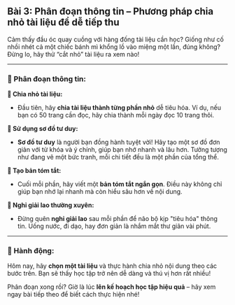 ## Bài 3: Phân đoạn thông tin – Phương pháp chia nhỏ tài liệu để dễ tiếp thu

Cảm thấy đầu óc quay cuồng với hàng đống tài liệu cần học? Giống như cố nhồi nhét cả một chiếc bánh mì khổng lồ vào miệng một lần, đúng không? Đừng lo, hãy thử “cắt nhỏ” tài liệu ra xem nào!

---

### 📌 Phân đoạn thông tin:

**🔹 Chia nhỏ tài liệu:**
- Đầu tiên, hãy **chia tài liệu thành từng phần nhỏ** dễ tiêu hóa. Ví dụ, nếu bạn có 50 trang cần đọc, hãy chia thành mỗi ngày đọc 10 trang thôi.
  
**🔹 Sử dụng sơ đồ tư duy:**
- **Sơ đồ tư duy** là người bạn đồng hành tuyệt vời! Hãy tạo một sơ đồ đơn giản với từ khóa và ý chính, giúp bạn nhớ nhanh và lâu hơn. Tưởng tượng như đang vẽ một bức tranh, mỗi chi tiết đều là một phần của tổng thể.

**🔹 Tạo bản tóm tắt:**
- Cuối mỗi phần, hãy viết một **bản tóm tắt ngắn gọn**. Điều này không chỉ giúp bạn nhớ lại nhanh mà còn hiểu sâu hơn về nội dung.

**🔹 Nghỉ giải lao thường xuyên:**
- Đừng quên **nghỉ giải lao** sau mỗi phần để não bộ kịp "tiêu hóa" thông tin. Uống nước, đi dạo, hay đơn giản là nhắm mắt thư giãn vài phút.

---

### 🚀 Hành động:

Hôm nay, hãy **chọn một tài liệu** và thực hành chia nhỏ nội dung theo các bước trên. Bạn sẽ thấy học tập trở nên dễ dàng và thú vị hơn rất nhiều!

Phân đoạn xong rồi? Giờ là lúc **lên kế hoạch học tập hiệu quả** – hãy xem ngay bài tiếp theo để biết cách thực hiện nhé!